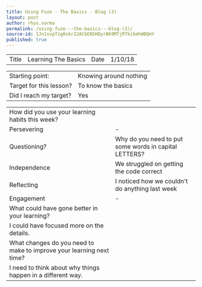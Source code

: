 ```yaml
---
title: Using Fuze - The Basics - Blog (3)
layout: post
author: rhys.varma
permalink: /using-fuze---the-basics---blog-(3)/
source-id: 1Jn1svpTzg0sbr22ACbENSHDyrB69MTjRTkibmhWBQmY
published: true
---
```

<table>
  <tr>
    <td>Title</td>
    <td>Learning The Basics</td>
    <td>Date</td>
    <td>1/10/18</td>
  </tr>
</table>


<table>
  <tr>
    <td>Starting point:</td>
    <td>Knowing around nothing</td>
  </tr>
  <tr>
    <td>Target for this lesson?</td>
    <td>To know the basics</td>
  </tr>
  <tr>
    <td>Did I reach my target?</td>
    <td>Yes</td>
  </tr>
</table>


<table>
  <tr>
    <td>How did you use your learning habits this week?</td>
    <td></td>
  </tr>
  <tr>
    <td>Persevering</td>
    <td>-</td>
  </tr>
  <tr>
    <td>Questioning?</td>
    <td>Why do you need to put some words in capital LETTERS?</td>
  </tr>
  <tr>
    <td>Independence</td>
    <td>We struggled on getting the code correct</td>
  </tr>
  <tr>
    <td>Reflecting</td>
    <td>I noticed how we couldn't do anything last week</td>
  </tr>
  <tr>
    <td>Engagement</td>
    <td>-</td>
  </tr>
  <tr>
    <td>What could have gone better in your learning?</td>
    <td></td>
  </tr>
  <tr>
    <td>I could have focused more on the details.
</td>
    <td></td>
  </tr>
  <tr>
    <td>What changes do you need to make to improve your learning next time?</td>
    <td></td>
  </tr>
  <tr>
    <td>I need to think about why things happen in a different way.</td>
    <td></td>
  </tr>
</table>


